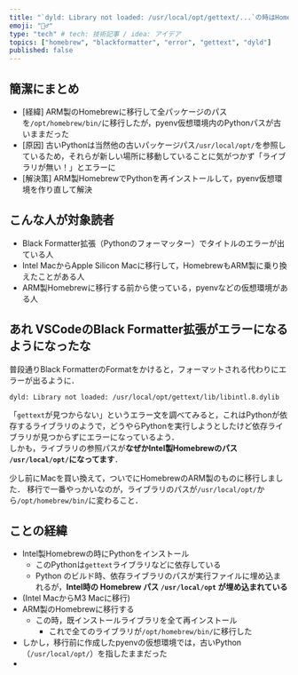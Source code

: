 ```yaml
---
title: "`dyld: Library not loaded: /usr/local/opt/gettext/...`の時はHomebrewも見直そう"
emoji: "🤷‍♂️"
type: "tech" # tech: 技術記事 / idea: アイデア
topics: ["homebrew", "blackformatter", "error", "gettext", "dyld"]
published: false
---
```


## 簡潔にまとめ

- [経緯] ARM製のHomebrewに移行して全パッケージのパスを`/opt/homebrew/bin/`に移行したが，pyenv仮想環境内のPythonパスが古いままだった
- [原因] 古いPythonは当然他の古いパッケージパス`/usr/local/opt/`を参照しているため，それらが新しい場所に移動していることに気がつかず「ライブラリが無い！」とエラーに
- [解決策] ARM製HomebrewでPythonを再インストールして，pyenv仮想環境を作り直して解決

## こんな人が対象読者

- Black Formatter拡張（Pythonのフォーマッター）でタイトルのエラーが出ている人
- Intel MacからApple Silicon Macに移行して，HomebrewもARM製に乗り換えたことがある人
- ARM製Homebrewに移行する前から使っている，pyenvなどの仮想環境がある人

## あれ VSCodeのBlack Formatter拡張がエラーになるようになったな

普段通りBlack FormatterのFormatをかけると，フォーマットされる代わりにエラーが出るように．

```
dyld: Library not loaded: /usr/local/opt/gettext/lib/libintl.8.dylib
```

「`gettext`が見つからない」というエラー文を調べてみると，これはPythonが依存するライブラリのようで，どうやらPythonを実行しようとしたけど依存ライブラリが見つからずにエラーになっているよう．  
しかも，ライブラリの参照パスが**なぜかIntel製Homebrewのパス `/usr/local/opt/`になってます**．

少し前にMacを買い換えて，ついでにHomebrewのARM製のものに移行しました．
移行で一番やっかいなのが，ライブラリのパスが`/usr/local/opt/`から`/opt/homebrew/bin/`に変わること．



## ことの経緯

- Intel製Homebrewの時にPythonをインストール
  - このPythonは`gettext`ライブラリなどに依存している
  - Python のビルド時、依存ライブラリのパスが実行ファイルに埋め込まれるが，**Intel時の Homebrew パス `/usr/local/opt` が埋め込まれている**
- (Intel MacからM3 Macに移行)
- ARM製のHomebrewに移行する
  - この時，既インストールライブラリを全て再インストール
    - これで全てのライブラリが`/opt/homebrew/bin/`に移行した
- しかし，移行前に作成したpyenvの仮想環境では，古いPython（`/usr/local/opt/`）を指したままだった
- 
